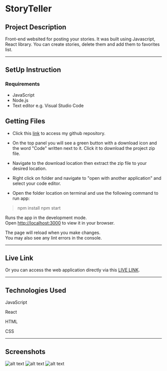 # StoryTeller

## Project Description

Front-end websited for posting your stories. It was built using Javascript, React library. You can create stories, delete them and add them to favorites list.

*****

## SetUp Instruction

### Requirements


* JavaScript
* Node.js
* Text editor e.g. Visual Studio Code

## Getting Files

* Click this [link](https://github.com/GretaRob/StoryTeller) to access my github repository.

* On the top panel you will see a green button with a download icon and the word "Code" written next to it. Click it to download the project zip file.

* Navigate to the download location then extract the zip file to your desired location.

* Right click on folder and navigate to "open with another application" and select your code editor.

* Open the folder location on terminal and use the following command to run app:

> npm install
> npm start

Runs the app in the development mode.\
Open [http://localhost:3000](http://localhost:3000) to view it in your browser.

The page will reload when you make changes.\
You may also see any lint errors in the console.

*****

## Live Link
Or you can access the web application directly via this [LIVE LINK](https://storytellernotes.netlify.app/).

*****

## Technologies Used


JavaScript

React

HTML

CSS

*****

## Screenshots  

  ![alt text](https://github.com/GretaRob/StoryTeller/blob/main/screenshot1.JPG)
  ![alt text](https://github.com/GretaRob/StoryTeller/blob/main/screenshot2.JPG)
   ![alt text](https://github.com/GretaRob/StoryTeller/blob/main/screenshot3.JPG)


